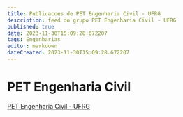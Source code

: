 ```yaml
---
title: Publicacoes de PET Engenharia Civil - UFRG 
description: feed do grupo PET Engenharia Civil - UFRG
published: true
date: 2023-11-30T15:09:28.672207
tags: Engenharias
editor: markdown
dateCreated: 2023-11-30T15:09:28.672207
---
```


# PET Engenharia Civil
[PET Engenharia Civil - UFRG](/grupo/218PETEngenhariaCivilUFRG.md)